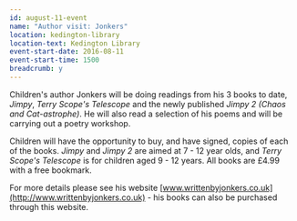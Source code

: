 ```yaml
---
id: august-11-event
name: "Author visit: Jonkers"
location: kedington-library
location-text: Kedington Library
event-start-date: 2016-08-11
event-start-time: 1500
breadcrumb: y
---
```

Children's author Jonkers will be doing readings from his 3 books to date, <cite>Jimpy</cite>, <cite>Terry Scope's Telescope</cite> and the newly published <cite>Jimpy 2 (Chaos and Cat-astrophe)</cite>. He will also read a selection of his poems and will be carrying out a poetry workshop.

Children will have the opportunity to buy, and have signed, copies of each of the books. <cite>Jimpy</cite> and <cite>Jimpy 2</cite> are aimed at 7 - 12 year olds, and <cite>Terry Scope's Telescope</cite> is for children aged 9 - 12 years. All books are £4.99 with a free bookmark.

For more details please see his website [www.writtenbyjonkers.co.uk](http://www.writtenbyjonkers.co.uk) - his books can also be purchased through this website.
